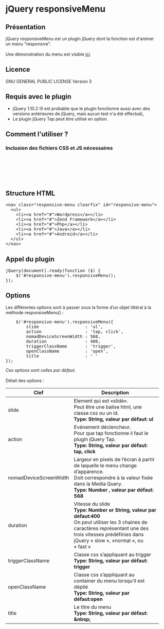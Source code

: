 <h1>jQuery responsiveMenu</h1>

<h2>Présentation</h2>

<p>jQuery responsiveMenu est un plugin jQuery dont la fonction est d'animer un menu "responsive".
<br>
<br>
Une démonstration du menu est visible <a href="http://www.bellefondblog.com/demo/responsive-menu/" target="_blank">ici</a>.
</p>

<h2>Licence</h2>

<p>GNU GENERAL PUBLIC LICENSE Version 3</p>

<h2>Requis avec le plugin</h2>
<ul>
	<li>jQuery 1.10.2 (Il est probable que le plugin fonctionne aussi avec des versions antérieures de jQuery, mais aucun test n'a été effectué),</li>
	<li>Le plugin jQuery Tap peut être utilisé en option.</li>
</ul>

<h2>Comment l'utiliser ?</h2>

<h3>Inclusion des fichiers CSS et JS nécessaires</h3>
<pre>
<link href="css/responsive-menu.css" rel="stylesheet" type="text/css">
<script type="text/javascript" src="js/jquery-1.10.2.min.js"></script>
<!-- jQuery Tap n'est pas obligatoire -->
<script type="text/javascript" src="js/jquery.tap.min.js"></script>
<script type="text/javascript" src="js/jquery.responsiveMenu.js"></script>
</pre>

<h2>Structure HTML</h2>

<pre>
&lt;nav class="responsive-menu clearfix" id="responsive-menu"&gt;
  &lt;ul&gt;
    &lt;li&gt;&lt;a href="#"&gt;Wordpress&lt;/a&gt;&lt;/li&gt;
    &lt;li&gt;&lt;a href="#"&gt;Zend Framework&lt;/a&gt;&lt;/li&gt;
    &lt;li&gt;&lt;a href="#"&gt;Php&lt;/a&gt;&lt;/li&gt;
    &lt;li&gt;&lt;a href="#"&gt;Java&lt;/a&gt;&lt;/li&gt;
    &lt;li&gt;&lt;a href="#"&gt;Android&lt;/a&gt;&lt;/li&gt;
  &lt;/ul&gt;
&lt;/nav&gt;
</pre>

<h2>Appel du plugin</h2>

<pre>
jQuery(document).ready(function ($) { 
    $('#responsive-menu').responsiveMenu(); 
});
</pre>

<h2>Options</h2>
<p>Les différentes options sont à passer sous la forme d’un objet littéral à la méthode responsiveMenu() :</p>

<pre>
    $('#responsive-menu').responsiveMenu({ 
	    slide                  : 'ul', 
	    action                 : 'tap, click', 
	    nomadDeviceScreenWidth : 568, 
	    duration               : 400, 
	    triggerClassName       : 'trigger', 
	    openClassName          : 'open', 
	    title                  : '&nbsp;'
}); 
</pre>
<p><i>Ces options sont celles par défaut.</i>
<br>
<br>
Détail des options :</p>

<table>
<thead>
<tr>
<th>Clef</th>
<th>Description</th>
</tr>
</thead>
<tbody>
<tr>
<td> slide</td>
<td>Element qui est «slidé».<br /> Peut être une balise html, une classe css ou un id.<br /> <strong>Type: String, valeur par défaut: ul</strong></td>
</tr>
<tr>
<td> action</td>
<td>Evénement déclencheur.<br /> Pour que tap fonctionne il faut le plugin jQuery Tap.<br /> <strong>Type: String, <strong>valeur par défaut</strong>: tap, click</strong></td>
</tr>
<tr>
<td>nomadDeviceScreenWidth</td>
<td>Largeur en pixels de l&rsquo;écran à partir de laquelle le menu change d&rsquo;apparence.<br /> Doit correspondre à la valeur fixée dans la Media Query.<br /> <strong>Type: Number , <strong>valeur par défaut</strong>: 568</strong></td>
</tr>
<tr>
<td> duration</td>
<td>Vitesse du slide<br /> <strong>Type: Number or String, <strong>valeur par défaut:</strong>400</strong><br /> On peut utiliser les 3 chaines de caractères représentant une des trois vitesses prédéfinies dans jQuery &laquo;&nbsp;slow&nbsp;&raquo;,&nbsp;&raquo;normal&nbsp;&raquo;, ou &laquo;&nbsp;fast&nbsp;&raquo;</td>
</tr>
<tr>
<td> triggerClassName</td>
<td>Classe css s&rsquo;appliquant au trigger<br /> <strong>Type: String, <strong>valeur par défaut:</strong> trigger</strong></td>
</tr>
<tr>
<td>openClassName</td>
<td>Classe css s&rsquo;appliquant au container du menu lorsqu&rsquo;il est déplié<br /> <strong>Type: String, <strong>valeur par défaut:</strong>open</strong></td>
</tr>
<tr>
<td> title</td>
<td>Le titre du menu<br /> <strong>Type: String, <strong>valeur par défaut:</strong> &amp;nbsp;</strong></td>
</tr>
</tbody>
</table>


